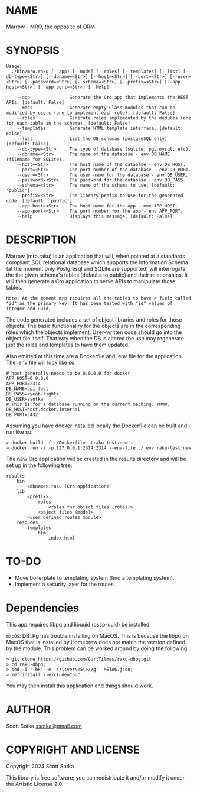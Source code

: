 NAME
====

Marrow - MRO, the opposite of ORM.

SYNOPSIS
========

```
Usage:
  ./bin/mro.raku [--app] [--mods] [--roles] [--templates] [--list] [--db-type=<Str>] [--dbname=<Str>] [--host=<Str>] [--port=<Str>] [--user=<Str>] [--password=<Str>] [--schema=<Str>] [--prefix=<Str>] [--app-host=<Str>] [--app-port=<Str>] [--help]
  
    --app               Generate the Cro app that implements the REST APIs. [default: False]
    --mods              Generate empty Class modules that can be modified by users (one to implement each role). [default: False]
    --roles             Generate roles implemented by the modules (one for each table in the schema). [default: False]
    --templates         Generate HTML template interface. [default: False]
    --list              List the DB schemas (postgreSQL only) [default: False]
    --db-type=<Str>     The type of database (sqlite, pg, mysql, etc).
    --dbname=<Str>      The name of the database - env DB_NAME (filename for SQLite).
    --host=<Str>        The host name of the database - env DB_HOST.
    --port=<Str>        The port number of the database - env DB_PORT.
    --user=<Str>        The user name for the database - env DB_USER.
    --password=<Str>    The password for the database - env DB_PASS.
    --schema=<Str>      The name of the schema to use. [default: 'public']
    --prefix=<Str>      The library prefix to use for the generated code. [default: 'public']
    --app-host=<Str>    The host name for the app - env APP_HOST.
    --app-port=<Str>    The port number for the app - env APP_PORT.
    --help              Displays this message. [default: False]
```

DESCRIPTION
===========

Marrow (mro.raku) is an application that will, when pointed at a standards compliant SQL relational database which supports the Information Schema (at the moment only Postgresql and SQLite are supported) will interrogate the the given schema's tables (defaults to public) and their relationships. It will then generate a Cro application to serve APIs to manipulate those tables. 

```Note: At the moment mro requires all the tables to have a field called "id" as the primary key. It has been tested with "id" values of integer and uuid.```

The code generated includes a set of object libraries and roles for those objects. The basic functionaliry for the objects are in the corresponding roles which the objects implement. User-written code should go into the object file itself. That way when the DB is altered the use may regenerate just the roles and templates to have them updated.

Also emitted at this time are a Dockerfile and .env file for the application. The .env file will look like so:
```
# host generally needs to be 0.0.0.0 for docker
APP_HOST=0.0.0.0  
APP_PORT=2314
DB_NAME=api_test
DB_PASS=<yeah-right>
DB_USER=ssotka
# This is for a database running on the current maching. YMMV.
DB_HOST=host.docker.internal
DB_PORT=5432
```

Assuming you have docker installed locally the Dockerfile can be built and run like so:

```
> docker build -f ./Dockerfile -traku-test:new .
> docker run -i -p 127.0.0.1:2314:2314 --env-file ./.env raku-test:new
```

The new Cro application will be created in the results directory and will be set up in the following tree:

```
results
    bin
        <dbname>.raku (Cro application)
    lib
        <prefix>
            roles
                <roles for object files (roles)>
            <object files (mods)>
        <user defined routes module>
    resouces
        templates
            html
                index.html
```

TO-DO
=====
* Move boilerplate to templating system (find a templating system).
* Implement a security layer for the routes.
   
Dependencies
============
This app requires libpq and libuuid (ossp-uuid) be installed.

`macOS`: DB::Pg has trouble installing on MacOS. This is because the libpq on MacOS that is installed by Homebrew does not match the version defined by the module. This problem can be worked around by doing the following:

```
> git clone https://github.com/CurtTilmes/raku-dbpg.git
> cd raku-dbpg;
> sed -i '.bk' -e 's/\:ver\<5\>//g'  META6.json;
> zef install --exclude="pq" .
```

You may then install this application and things should work.

AUTHOR
======

Scott Sotka <ssotka@gmail.com>

COPYRIGHT AND LICENSE
=====================

Copyright 2024 Scott Sotka

This library is free software; you can redistribute it and/or modify it under the Artistic License 2.0.

